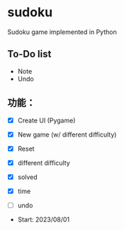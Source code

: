 # sudoku
Sudoku game implemented in Python

## To-Do list
* Note
* Undo

## 功能：
- [x] Create UI (Pygame)
- [x] New game (w/ different difficulty)
- [x] Reset
- [x] different difficulty
- [x] solved
- [x] time
- [ ] undo
      


* Start: 2023/08/01
